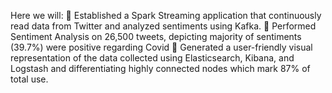 Here we will:
	Established a Spark Streaming application that continuously read data from Twitter and analyzed sentiments using Kafka.
	Performed Sentiment Analysis on 26,500 tweets, depicting majority of sentiments (39.7%) were positive regarding Covid
	Generated a user-friendly visual representation of the data collected using Elasticsearch, Kibana, and Logstash and differentiating highly connected nodes which mark 87% of total use.
